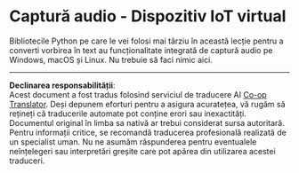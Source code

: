 <!--
CO_OP_TRANSLATOR_METADATA:
{
  "original_hash": "e4f2925acb211765889c3b51b9116ceb",
  "translation_date": "2025-08-28T09:17:55+00:00",
  "source_file": "6-consumer/lessons/1-speech-recognition/virtual-device-audio.md",
  "language_code": "ro"
}
-->
# Captură audio - Dispozitiv IoT virtual

Bibliotecile Python pe care le vei folosi mai târziu în această lecție pentru a converti vorbirea în text au funcționalitate integrată de captură audio pe Windows, macOS și Linux. Nu trebuie să faci nimic aici.

---

**Declinarea responsabilității**:  
Acest document a fost tradus folosind serviciul de traducere AI [Co-op Translator](https://github.com/Azure/co-op-translator). Deși depunem eforturi pentru a asigura acuratețea, vă rugăm să rețineți că traducerile automate pot conține erori sau inexactități. Documentul original în limba sa nativă ar trebui considerat sursa autoritară. Pentru informații critice, se recomandă traducerea profesională realizată de un specialist uman. Nu ne asumăm răspunderea pentru eventualele neînțelegeri sau interpretări greșite care pot apărea din utilizarea acestei traduceri.
